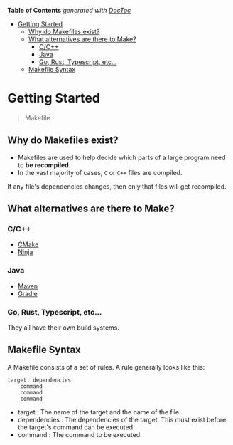 <!-- START doctoc generated TOC please keep comment here to allow auto update -->
<!-- DON'T EDIT THIS SECTION, INSTEAD RE-RUN doctoc TO UPDATE -->

**Table of Contents** _generated with [DocToc](https://github.com/thlorenz/doctoc)_

- [Getting Started](#getting-started)
  - [Why do Makefiles exist?](#why-do-makefiles-exist)
  - [What alternatives are there to Make?](#what-alternatives-are-there-to-make)
    - [C/C++](#cc)
    - [Java](#java)
    - [Go, Rust, Typescript, etc...](#go-rust-typescript-etc)
  - [Makefile Syntax](#makefile-syntax)

<!-- END doctoc generated TOC please keep comment here to allow auto update -->

# Getting Started

> Makefile

## Why do Makefiles exist?

- Makefiles are used to help decide which parts of a large program need to **be recompiled**.
- In the vast majority of cases, `C` or `C++` files are compiled.

If any file's dependencies changes, then only that files will get recompiled.

## What alternatives are there to Make?

### C/C++

- [CMake](https://cmake.org/)
- [Ninja](https://ninja-build.org/)

### Java

- [Maven](https://maven.apache.org/)
- [Gradle](https://gradle.org/)

### Go, Rust, Typescript, etc...

They all have their own build systems.

## Makefile Syntax

A Makefile consists of a set of rules. A rule generally looks like this:

```make
target: dependencies
    command
    command
    command
```

- target : The name of the target and the name of the file.
- dependencies : The dependencies of the target. This must exist before the target's command can be executed.
- command : The command to be executed.
